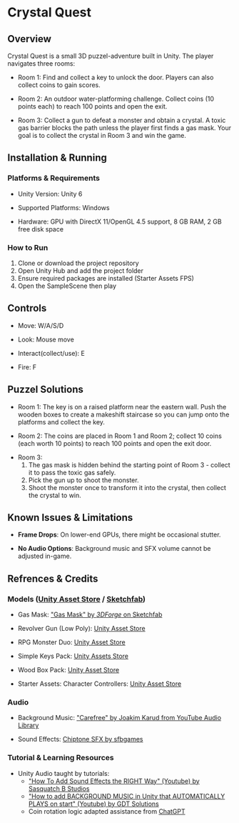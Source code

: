 # Crystal Quest

## Overview
Crystal Quest is a small 3D puzzel-adventure built in Unity. The player navigates three rooms: 
- Room 1: Find and collect a key to unlock the door. Players can also collect coins to gain scores. 
* Room 2: An outdoor water-platforming challenge. Collect coins (10 points each) to reach 100 points and open the exit. 
+ Room 3: Collect a gun to defeat a monster and obtain a crystal. A toxic gas barrier blocks the path unless the player first finds a gas mask. 
Your goal is to collect the crystal in Room 3 and win the game. 

## Installation & Running
### Platforms & Requirements
- Unity Version: Unity 6
* Supported Platforms: Windows
+ Hardware: GPU with DirectX 11/OpenGL 4.5 support, 8 GB RAM, 2 GB free disk space
### How to Run
1. Clone or download the project repository
2. Open Unity Hub and add the project folder
3. Ensure required packages are installed (Starter Assets FPS)
4. Open the SampleScene then play

## Controls
- Move: W/A/S/D
* Look: Mouse move
+ Interact(collect/use): E
- Fire: F

## Puzzel Solutions
- Room 1: The key is on a raised platform near the eastern wall. Push the wooden boxes to create a makeshift staircase so you can jump onto the platforms and collect the key. 
* Room 2: The coins are placed in Room 1 and Room 2; collect 10 coins (each worth 10 points) to reach 100 points and open the exit door. 
+ Room 3: 
    1. The gas mask is hidden behind the starting point of Room 3 - collect it to pass the toxic gas safely. 
    2.  Pick the gun up to shoot the monster. 
    3. Shoot the monster once to transform it into the crystal, then collect the crystal to win. 

## Known Issues & Limitations
- **Frame Drops**: On lower-end GPUs, there might be occasional stutter. 
* **No Audio Options**: Background music and SFX volume cannot be adjusted in-game. 

## Refrences & Credits
### Models ([Unity Asset Store](https://assetstore.unity.com/) / [Sketchfab](https://sketchfab.com/feed))
- Gas Mask: ["Gas Mask" by _3DForge_ on Sketchfab](https://skfb.ly/6Sqzw)
* Revolver Gun (Low Poly): [Unity Asset Store](https://assetstore.unity.com/packages/3d/props/guns/revolver-gun-low-poly-221659)
+ RPG Monster Duo: [Unity Asset Store](https://assetstore.unity.com/packages/3d/characters/creatures/rpg-monster-duo-pbr-polyart-157762)
- Simple Keys Pack: [Unity Assets Store](https://assetstore.unity.com/packages/3d/props/tools/simple-keys-231162)
* Wood Box Pack: [Unity Asset Store](https://assetstore.unity.com/packages/3d/props/industrial/wood-box-pack-15-objects-105811)
+ Starter Assets: Character Controllers: [Unity Asset Store](https://assetstore.unity.com/packages/essentials/starter-assets-character-controllers-urp-267961)
### Audio
- Background Music: ["Carefree" by Joakim Karud from YouTube Audio Library](https://youtu.be/Bj6B-1FILg0?si=ATk_bZYbSsDeY-yM)
* Sound Effects: [Chiptone SFX by sfbgames](https://sfbgames.itch.io/chiptone)
### Tutorial & Learning Resources
- Unity Audio taught by tutorials:
    - ["How To Add Sound Effects the RIGHT Way" (Youtube) by Sasquatch B Studios](https://youtu.be/DU7cgVsU2rM?si=kakQ7uPQpxyELghL)
    * ["How to add BACKGROUND MUSIC in Unity that AUTOMATICALLY PLAYS on start" (Youtube) by GDT Solutions](https://youtu.be/hiA_qRiNgfg?si=HFLaVlwD4lbz0G-u)
    + Coin rotation logic adapted assistance from [ChatGPT](https://chatgpt.com/)